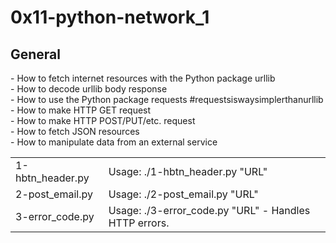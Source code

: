 <h1> 0x11-python-network_1 </h1>
<h2> General </h2>
- How to fetch internet resources with the Python package urllib<br>
- How to decode urllib body response<br>
- How to use the Python package requests #requestsiswaysimplerthanurllib<br>
- How to make HTTP GET request<br>
- How to make HTTP POST/PUT/etc. request<br>
- How to fetch JSON resources<br>
- How to manipulate data from an external service
<table>
<tr> 
<td>1-hbtn_header.py </td>
<td>Usage: ./1-hbtn_header.py "URL"</td>
<tr>
<td> 2-post_email.py</td>
<td> Usage: ./2-post_email.py "URL" <email>
</td>
</tr>
<tr>
<td>3-error_code.py</td>
<td>Usage: ./3-error_code.py "URL"
  - Handles HTTP errors.</td>
</tr>

